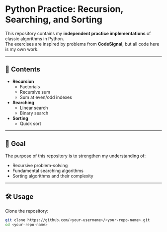 # Python Practice: Recursion, Searching, and Sorting

This repository contains my **independent practice implementations** of classic algorithms in Python.  
The exercises are inspired by problems from **CodeSignal**, but all code here is my own work.

---

## 📌 Contents
- **Recursion**
  - Factorials
  - Recursive sum
  - Sum at even/odd indexes
- **Searching**
  - Linear search
  - Binary search
- **Sorting**
  - Quick sort

---

## 🚀 Goal
The purpose of this repository is to strengthen my understanding of:
- Recursive problem-solving
- Fundamental searching algorithms
- Sorting algorithms and their complexity

---

## 🛠️ Usage
Clone the repository:

```bash
git clone https://github.com/<your-username>/<your-repo-name>.git
cd <your-repo-name>
